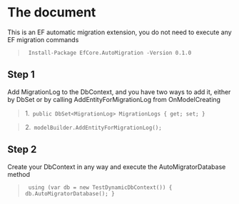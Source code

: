# The document
This is an EF automatic migration extension, you do not need to execute any EF migration commands
>` Install-Package EfCore.AutoMigration -Version 0.1.0` 
## Step 1
Add MigrationLog to the DbContext, and you have two ways to add it, either by DbSet or by calling AddEntityForMigrationLog from OnModelCreating
>1.` public DbSet<MigrationLog> MigrationLogs { get; set; }` 

>2.` modelBuilder.AddEntityForMigrationLog();` 
## Step 2
Create your DbContext in any way and execute the AutoMigratorDatabase method
>` 
using (var db = new TestDynamicDbContext())
 {
                db.AutoMigratorDatabase();
}
` 
